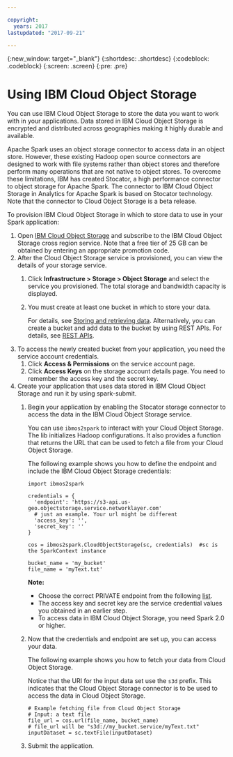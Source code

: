 ```yaml
---

copyright:
  years: 2017
lastupdated: "2017-09-21"

---
```


<!-- Attribute definitions -->
{:new_window: target="_blank"}
{:shortdesc: .shortdesc}
{:codeblock: .codeblock}
{:screen: .screen}
{:pre: .pre}

# Using IBM Cloud Object Storage

You can use IBM Cloud Object Storage to store the data you want to work
with in your applications. Data stored in IBM Cloud Object Storage is
encrypted and distributed across geographies making it highly durable
and available.


Apache Spark uses an object storage connector to access data in an
object store. However, these existing Hadoop open source connectors are
designed to work with file systems rather than object stores and
therefore perform many operations that are not native to object stores.
To overcome these limitations, IBM has created Stocator, a high
performance connector to object storage for Apache Spark. The connector
to IBM Cloud Object Storage in Analytics for Apache Spark is based on
Stocator technology. Note that the connector to Cloud Object Storage is
a beta release.



To provision IBM Cloud Object Storage in which to store data to use in
your Spark application:

1.  Open [IBM Cloud Object
    Storage](https://www.ibm.com/cloud-computing/bluemix/cloud-object-storage "(Opens in a new tab or window)")
    and subscribe to the IBM Cloud Object Storage cross region service.
    Note that a free tier of 25 GB can be obtained by entering an appropriate promotion code.
2.  After the Cloud Object Storage service is provisioned, you can view the details of your storage service.
    1.  Click **Infrastructure \> Storage \> Object  Storage** and select the service you provisioned. The total storage and bandwidth capacity is displayed.

    2.  You must create at least one bucket in which to store your data.

        For details, see [Storing and retrieving
        data](https://ibm-public-cos.github.io/crs-docs/storing-and-retrieving-objects "(Opens in a new tab or window)").  Alternatively, you can create a bucket and add data to the bucket by using REST APIs. For details, see [REST
        APIs](https://ibm-public-cos.github.io/crs-docs/about-compatibility-api "(Opens in a new tab or window)").
3.  To access the newly created bucket from your application, you need the service account credentials.
    1.  Click **Access & Permissions** on the service account page.
    2.  Click **Access Keys** on the storage account details page. You need to remember the access key and the secret key.
4.  Create your application that uses data stored in IBM Cloud Object Storage and run it by using spark-submit.
    1.  Begin your application by enabling the Stocator storage connector to access the data in the IBM Cloud Object Storage service.

        You can use `ibmos2spark` to interact with your Cloud Object Storage. The lib initializes Hadoop configurations. It also provides a function that returns the URL that can be used to fetch a file from your Cloud Object Storage.

        The following example shows you how to define the endpoint and include the IBM Cloud Object Storage credentials:
        ```
        import ibmos2spark

        credentials = {
          'endpoint': 'https://s3-api.us-geo.objectstorage.service.networklayer.com'
          # just an example. Your url might be different
          'access_key': '',
          'secret_key': ''
        }

        cos = ibmos2spark.CloudObjectStorage(sc, credentials)  #sc is the SparkContext instance

        bucket_name = 'my_bucket'
        file_name = 'myText.txt'
        ```

        **Note:**
          - Choose the correct PRIVATE endpoint from the following [list](https://ibm-public-cos.github.io/crs-docs/endpoints).
          - The access key and secret key are the service credential
            values you obtained in an earlier step.
          - To access data in IBM Cloud Object Storage, you need Spark 2.0 or higher.

    2.  Now that the credentials and endpoint are set up, you can access your data.

        The following example shows you how to fetch your data from Cloud Object Storage.

        Notice that the URI for the input data set use the `s3d` prefix.
        This indicates that the Cloud Object Storage connector is to be used to access the data in Cloud Object Storage.

        ```
        # Example fetching file from Cloud Object Storage
        # Input: a text file
        file_url = cos.url(file_name, bucket_name)
        # file_url will be "s3d://my_bucket.service/myText.txt"
        inputDataset = sc.textFile(inputDataset)
        ```

    3.  Submit the application.
